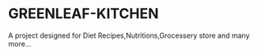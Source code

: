 # GREENLEAF-KITCHEN
A project designed for Diet Recipes,Nutritions,Grocessery store and many more...

